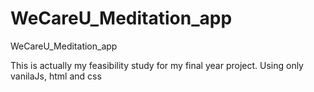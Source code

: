 # WeCareU_Meditation_app
WeCareU_Meditation_app

This is actually my feasibility study for my final year project.
Using only vanilaJs, html and css
